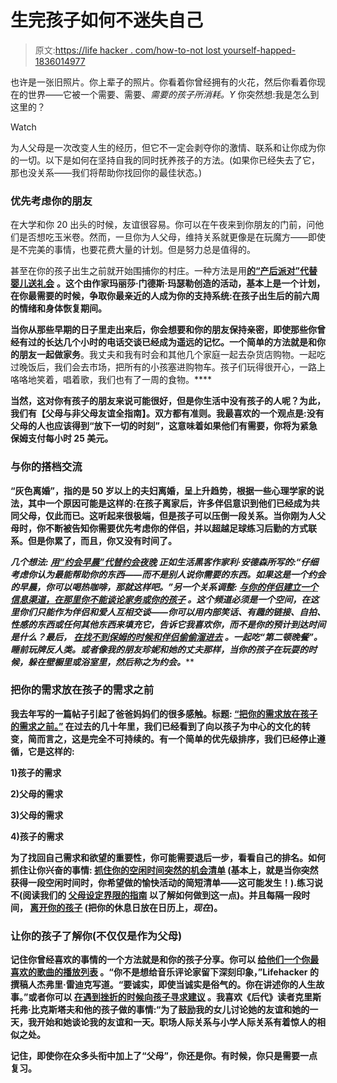 # 生完孩子如何不迷失自己

> 原文:[https://life hacker . com/how-to-not lost yourself-happed-1836014977](https://lifehacker.com/how-to-not-lose-yourself-after-having-a-baby-1836014977)

也许是一张旧照片。你上辈子的照片。你看着你曾经拥有的火花，然后你看着你现在的世界——它被一个需要、需要、*需要的孩子所消耗。Y* 你突然想:我是怎么到这里的？

Watch

为人父母是一次改变人生的经历，但它不一定会剥夺你的激情、联系和让你成为你的一切。以下是如何在坚持自我的同时抚养孩子的方法。(如果你已经失去了它，那也没关系——我们将帮助你找回你的最佳状态。)

### 优先考虑你的朋友

在大学和你 20 出头的时候，友谊很容易。你可以在午夜来到你朋友的门前，问他们是否想吃玉米卷。然而，一旦你为人父母，维持关系就更像是在玩魔方——即使是不完美的事情，也要花费大量的计划。但是努力总是值得的。

甚至在你的孩子出生之前就开始围捕你的村庄。一种方法是用[****的“产后派对”代替婴儿送礼会****](https://lifehacker.com/why-you-need-a-postpartum-party-more-than-a-baby-shower-1827362347) **。这个由作家玛丽莎·门德斯·玛瑟勒创造的活动，基本上是一个计划，在你最需要的时候，争取你最亲近的人成为你的支持系统:在孩子出生后的前六周的情绪和身体恢复期间。**

**当你从那些早期的日子里走出来后，你会想要和你的朋友保持亲密，即使那些你曾经有过的长达几个小时的电话交谈已经成为遥远的记忆。一个简单的方法就是和你的朋友一起做家务[](https://offspring.lifehacker.com/do-chores-with-friends-to-make-parenting-less-isolating-1798306826)**。我丈夫和我有时会和其他几个家庭一起去杂货店购物。一起吃过晚饭后，我们会去市场，把所有的小孩塞进购物车。孩子们玩得很开心，一路上咯咯地笑着，唱着歌，我们也有了一周的食物。****

****当然，这对你有孩子的朋友来说可能很好，但是你生活中没有孩子的人呢？为此，我们有[](https://offspring.lifehacker.com/a-guide-to-friendship-between-parents-and-non-parents-1797623743)**【父母与非父母友谊全指南】。双方都有准则。我最喜欢的一个观点是:没有父母的人也应该得到“放下一切的时刻”，这意味着如果他们有需要，你将为紧急保姆支付每小时 25 美元。******

### ******与你的搭档交流******

******“灰色离婚”，指的是 50 岁以上的夫妇离婚，呈上升趋势，根据一些心理学家的说法，其中一个原因可能是这样的:在孩子离家后，许多伴侣意识到他们已经成为共同父母，仅此而已。这听起来很极端，但是孩子可以压倒一段关系。当你刚为人父母时，你不断被告知你需要优先考虑你的伴侣，并以超越足球练习后勤的方式联系。但是你累了，而且，你又没有时间了。******

******几个想法: [**用“约会早晨”代替约会夜晚**](https://offspring.lifehacker.com/why-parents-need-a-date-morning-1824187311) 正如生活黑客作家利·安德森所写的:“仔细考虑你认为最能帮助你的东西——而不是别人说你需要的东西。如果这是一个约会的早晨，你可以喝热咖啡，那就这样吧。”另一个关系调整: [**与你的伴侣建立一个信息渠道，在那里你不能谈论家务或你的孩子**](https://offspring.lifehacker.com/start-a-messaging-channel-with-your-partner-where-you-c-1819655875) 。这个频道必须是一个空间，在这里你们只能作为伴侣和爱人互相交谈——你可以用内部笑话、有趣的链接、自拍、性感的东西或任何其他东西来填充它，告诉它*我喜欢你*，而不是*你的预计到达时间是什么？*最后， [**在找不到保姆的时候和伴侣偷偷溜进去**](https://lifehacker.com/how-to-sneak-in-microdates-with-your-partner-when-you-c-1820869744) 。一起吃“第二顿晚餐”。睡前玩牌反人类。或者像我的朋友珍妮和她的丈夫那样，当你的孩子在玩耍的时候，躲在壁橱里或浴室里，然后称之为约会。******

### ****把你的需求放在孩子的需求之前****

****我去年写的一篇帖子引起了爸爸妈妈们的很多感触。标题: [**“把你的需求放在孩子的需求之前。”**](https://offspring.lifehacker.com/put-your-needs-before-your-kids-wants-1822569198) 在过去的几十年里，我们已经看到了向以孩子为中心的文化的转变，简而言之，这是完全不可持续的。有一个简单的优先级排序，我们已经停止遵循，它是这样的:****

****1)孩子的需求****

****2)父母的需求****

****3)父母的需求****

****4)孩子的需求****

****为了找回自己需求和欲望的重要性，你可能需要退后一步，看看自己的排名。如何抓住让你兴奋的事情: [**抓住你的空闲时间突然的机会清单**](https://lifehacker.com/seize-your-free-time-with-a-sudden-opportunity-list-1834987739) (基本上，就是当你突然获得一段空闲时间时，你希望做的愉快活动的简短清单——这可能发生！).练习说不(阅读我们的 [**父母设定界限的指南**](https://offspring.lifehacker.com/a-parent-s-guide-to-setting-boundaries-1835079459) 以了解如何做到这一点)。并且每隔一段时间， [**离开你的孩子**](https://offspring.lifehacker.com/this-mothers-day-get-away-from-your-kids-1834269870) (把你的休息日放在日历上，*现在*)。****

### ****让你的孩子了解你(不仅仅是作为父母)****

****记住你曾经喜欢的事情的一个方法就是和你的孩子分享。你可以 [**给他们一个你最喜欢的歌曲的播放列表**](https://offspring.lifehacker.com/give-your-kids-a-playlist-of-your-favorite-songs-1823174746) 。“你不是想给音乐评论家留下深刻印象，”Lifehacker 的撰稿人杰弗里·雷迪克写道。“要诚实，即使当诚实是俗气的。你在讲述你的人生故事。”或者你可以 [**在遇到挫折的时候向孩子寻求建议**](https://offspring.lifehacker.com/teach-resilience-by-asking-your-kids-for-help-when-you-1798496295) 。我喜欢《后代》读者克里斯托弗·比克斯塔夫和他的孩子做的事情:“为了鼓励我的女儿讨论她的友谊和她的一天，我开始和她谈论我的友谊和一天。职场人际关系与小学人际关系有着惊人的相似之处。****

****记住，即使你在众多头衔中加上了“父母”，你还是你。有时候，你只是需要一点复习。****